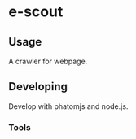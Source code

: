 

# e-scout



## Usage
  
   A crawler for webpage.


## Developing

   Develop with phatomjs and node.js.


### Tools



